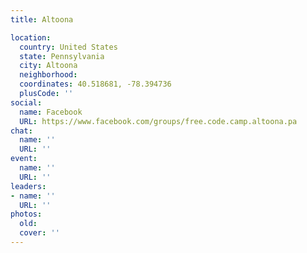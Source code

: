 ```yaml
---
title: Altoona

location:
  country: United States
  state: Pennsylvania
  city: Altoona
  neighborhood: 
  coordinates: 40.518681, -78.394736
  plusCode: ''
social:
  name: Facebook
  URL: https://www.facebook.com/groups/free.code.camp.altoona.pa
chat:
  name: ''
  URL: ''
event:
  name: ''
  URL: ''
leaders:
- name: ''
  URL: ''
photos:
  old: 
  cover: ''
---
```

